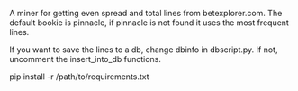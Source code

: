 A miner for getting even spread and total lines from betexplorer.com. The default bookie is pinnacle,
if pinnacle is not found it uses the most frequent lines.

If you want to save the lines to a db, change dbinfo in dbscript.py.
If not, uncomment the insert_into_db functions. 

pip install -r /path/to/requirements.txt
